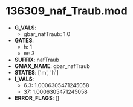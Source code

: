 # 136309_naf_Traub.mod

- **G_VALS**:
  - gbar_nafTraub: 1.0
- **GATES**:
  - h: 1
  - m: 3
- **SUFFIX**: nafTraub
- **GMAX_NAME**: gbar_nafTraub
- **STATES**: ['m', 'h']
- **I_VALS**:
  - 6.3: 1.0006305471245058
  - 37: 1.0006305471245058
- **ERROR_FLAGS**: []

